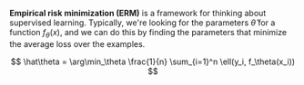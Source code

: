 **Empirical risk minimization (ERM)** is a framework for thinking about supervised learning. Typically, we're looking for the parameters $\hat\theta$ for a function $f_\theta(x)$, and we can do this by finding the parameters that minimize the average loss over the examples.

$$
\hat\theta = \arg\min_\theta \frac{1}{n} \sum_{i=1}^n \ell(y_i, f_\theta(x_i))
$$